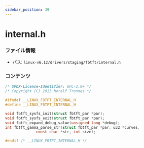```yaml
---
sidebar_position: 39
---
```

# internal.h

### ファイル情報

- パス: `linux-v6.12/drivers/staging/fbtft/internal.h`

### コンテンツ

```h
/* SPDX-License-Identifier: GPL-2.0+ */
/* Copyright (C) 2013 Noralf Tronnes */

#ifndef __LINUX_FBTFT_INTERNAL_H
#define __LINUX_FBTFT_INTERNAL_H

void fbtft_sysfs_init(struct fbtft_par *par);
void fbtft_sysfs_exit(struct fbtft_par *par);
void fbtft_expand_debug_value(unsigned long *debug);
int fbtft_gamma_parse_str(struct fbtft_par *par, u32 *curves,
			  const char *str, int size);

#endif /* __LINUX_FBTFT_INTERNAL_H */

```
